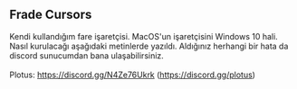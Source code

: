 ## Frade Cursors
Kendi kullandığım fare işaretçisi. MacOS'un işaretçisini Windows 10 hali. Nasıl kurulacağı aşağıdaki metinlerde yazıldı. Aldığınız herhangi bir hata da discord sunucumdan bana ulaşabilirsiniz.
<br> <br>
Plotus: https://discord.gg/N4Ze76Ukrk (https://discord.gg/plotus)


#
